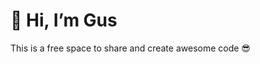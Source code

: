 # 👋 Hi, I’m Gus

This is a free space to share and create awesome code 😎

<!---
gustavocesena/gustavocesena is a ✨ special ✨ repository because its `README.md` (this file) appears on your GitHub profile.
You can click the Preview link to take a look at your changes.
--->
